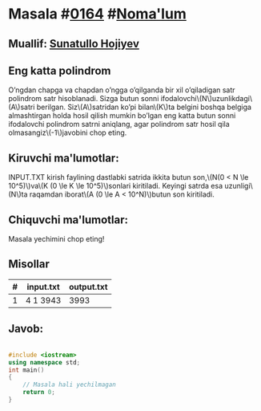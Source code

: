 
<h1>Masala #<a href="https://robocontest.uz/tasks/0164">0164</a> #<a href="https://robocontest.uz/tasks?category=1">Noma'lum</a></h1>
<h2> Muallif: <a href="https://robocontest.uz/profile/sunnat">Sunatullo Hojiyev</a></h2>
<h2>Eng katta polindrom</h2>
<p>O’ngdan chapga va chapdan o’ngga o’qilganda bir xil o’qiladigan satr polindrom satr hisoblanadi.
Sizga butun sonni ifodalovchi\(N\)uzunlikdagi\(A\)satri berilgan. Siz\(A\)satridan ko’pi bilan\(K\)ta belgini boshqa belgiga almashtirgan holda hosil qilish mumkin bo’lgan eng katta butun sonni ifodalovchi polindrom satrni aniqlang, agar polindrom satr hosil qila olmasangiz\(-1\)javobini chop eting.</p>
<h2>Kiruvchi ma'lumotlar:</h2>
<p>INPUT.TXT kirish faylining dastlabki satrida ikkita butun son,\(N(0 < N \le 10^5)\)va\(K (0 \le K \le 10^5)\)sonlari kiritiladi. Keyingi satrda esa uzunligi\(N\)ta raqamdan iborat\(A (0 \le A < 10^N)\)butun son kiritiladi.</p>
<h2>Chiquvchi ma'lumotlar:</h2>
<p>Masala yechimini chop eting!</p>
<h2>Misollar</h2>
<table>
    <thead>
        <tr>
            <th>#</th>
            <th>input.txt</th>
            <th>output.txt</th>
        </tr>
    </thead>
    <tbody>
            <tr>
                <td>1</td>
                <td>4 1
3943</td>
                <td>3993</td>
            </tr>
    </tbody>
    </table>
    
<h2>Javob:</h2>

######
```cpp
#include <iostream>
using namespace std;
int main()
{
    // Masala hali yechilmagan
    return 0;
}
```
